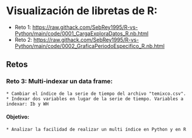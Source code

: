 # Visualización de libretas de R:
* Reto 1: https://raw.githack.com/SebRey1995/R-vs-Python/main/code/0001_CargaExploraDatos_R.nb.html
* Reto 2: https://raw.githack.com/SebRey1995/R-vs-Python/main/code/0002_GraficaPeriodoEspecifico_R.nb.html

## Retos
  ### Reto 3: Multi-indexar un data frame:
    * Cambiar el índice de la serie de tiempo del archivo "temixco.csv".
    * Indexar dos variables en lugar de la serie de tiempo. Variables a indexar: Ib y WH
  #### Objetivo:
    * Analizar la facilidad de realizar un multi índice en Python y en R

